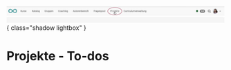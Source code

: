 ![bereiche_projekte_v1_de.png](assets/bereiche_projekte_v1_de.png){ class="shadow lightbox" }

# Projekte - To-dos
